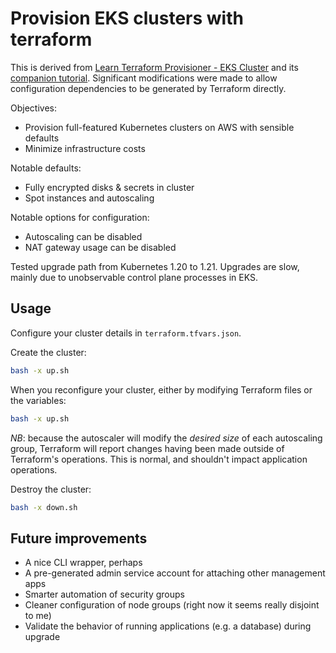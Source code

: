 # Provision EKS clusters with terraform

This is derived from [Learn Terraform Provisioner - EKS Cluster][learn-terraform-eks] and its [companion tutorial][companion].
Significant modifications were made to allow configuration dependencies to be generated by Terraform directly.

Objectives:
- Provision full-featured Kubernetes clusters on AWS with sensible defaults
- Minimize infrastructure costs

Notable defaults:
* Fully encrypted disks & secrets in cluster
* Spot instances and autoscaling 

Notable options for configuration:
* Autoscaling can be disabled
* NAT gateway usage can be disabled

Tested upgrade path from Kubernetes 1.20 to 1.21.
Upgrades are slow, mainly due to unobservable control plane processes in EKS.

## Usage

Configure your cluster details in `terraform.tfvars.json`.

Create the cluster:

```bash
bash -x up.sh
```

When you reconfigure your cluster, either by modifying Terraform files or the variables:

```bash
bash -x up.sh
```

*NB*: because the autoscaler will modify the _desired size_ of each autoscaling group, Terraform will report changes having been made outside of Terraform's operations. 
This is normal, and shouldn't impact application operations.

Destroy the cluster:

```bash
bash -x down.sh
```

## Future improvements

- A nice CLI wrapper, perhaps
- A pre-generated admin service account for attaching other management apps
- Smarter automation of security groups
- Cleaner configuration of node groups (right now it seems really disjoint to me)
- Validate the behavior of running applications (e.g. a database) during upgrade

[learn-terraform-eks]: https://github.com/hashicorp/learn-terraform-provision-eks-cluster "learn-terraform-provisioner-eks-cluster"
[companion]: https://learn.hashicorp.com/terraform/kubernetes/provision-eks-cluster "Provision an EKS Cluster learn guide"